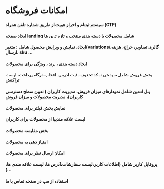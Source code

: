# امکانات فروشگاه  
#### سیستم ثبتنام و احراز هویت از طریق شماره تلفن همراه (OTP)
#### ایجاد صفحه landing شامل محصولات با دسته بندی منتخب و تازه ترین ها
#### ایجاد، نمایش و ویرایش محصول شامل : متغیر(variations)،گالری تصاویر، حراج، هزینه ارسال، sku ...
#### ایجاد دسته بندی ، برند ، ویژگی برای محصولات
#### بخش فروش شامل سبد خرید، کد تخفیف ، ثبت ادرس، انتخاب درگاه پرداخت، لیست تراکنش
#### پنل ادمین شامل نمودارهای میزان فروش، مدیریت کاربران ( تعیین سطح دسترسی کاربران)، مدیریت محصولات و میزان فروش
#### نمایش بخش فیلتر برای محصولات
#### لیست علاقه مندیها از محصولات برای کاربران
#### بخش مقایسه محصولات
#### امتیاز دهی به محصولات
#### امکان ارسال نظر برای محصولات
#### پروفایل کاربر شامل (اطلاعات کاربر،لیست سفارشات،آدرس ها، لیست علاقه مندی ها، ...)
#### استفاده از مپ در صفحه تماس با ما
